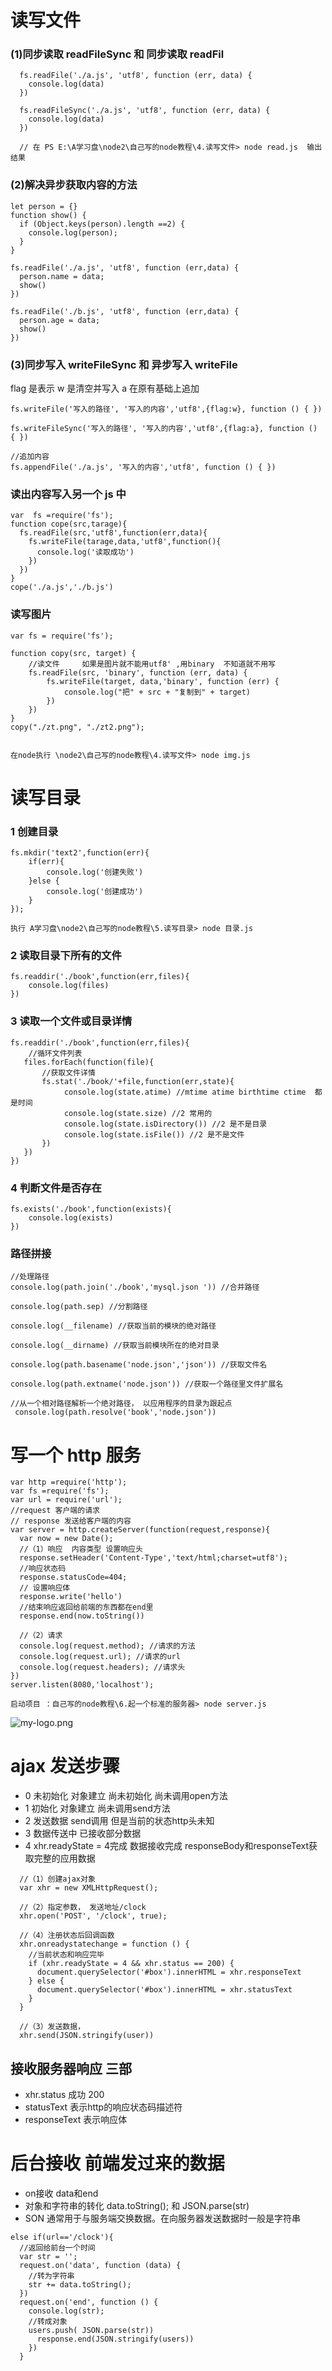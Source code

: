 # 读写文件

### (1)同步读取 readFileSync 和 同步读取 readFil

```
  fs.readFile('./a.js', 'utf8', function (err, data) {
    console.log(data)
  })

  fs.readFileSync('./a.js', 'utf8', function (err, data) {
    console.log(data)
  })

  // 在 PS E:\A学习盘\node2\自己写的node教程\4.读写文件> node read.js  输出结果
```

### (2)解决异步获取内容的方法

```
let person = {}
function show() {
  if (Object.keys(person).length ==2) {
    console.log(person);
  }
}

fs.readFile('./a.js', 'utf8', function (err,data) {
  person.name = data;
  show()
})

fs.readFile('./b.js', 'utf8', function (err,data) {
  person.age = data;
  show()
})
```

### (3)同步写入 writeFileSync 和 异步写入 writeFile

flag 是表示 w 是清空并写入 a 在原有基础上追加

```
fs.writeFile('写入的路径', '写入的内容','utf8',{flag:w}, function () { })

fs.writeFileSync('写入的路径', '写入的内容','utf8',{flag:a}, function () { })

//追加内容
fs.appendFile('./a.js', '写入的内容','utf8', function () { })
```

### 读出内容写入另一个 js 中

```
var  fs =require('fs');
function cope(src,tarage){
  fs.readFile(src,'utf8',function(err,data){
    fs.writeFile(tarage,data,'utf8',function(){
      console.log('读取成功')
    })
  })
}
cope('./a.js','./b.js')
```

### 读写图片

```
var fs = require('fs');

function copy(src, target) {
    //读文件     如果是图片就不能用utf8' ,用binary  不知道就不用写
    fs.readFile(src, 'binary', function (err, data) {
        fs.writeFile(target, data,'binary', function (err) {
            console.log("把" + src + "复制到" + target)
        })
    })
}
copy("./zt.png", "./zt2.png");


在node执行 \node2\自己写的node教程\4.读写文件> node img.js
```

# 读写目录

### 1 创建目录

```
fs.mkdir('text2',function(err){
    if(err){
        console.log('创建失败')
    }else {
        console.log('创建成功')
    }
});

执行 A学习盘\node2\自己写的node教程\5.读写目录> node 目录.js
```

### 2 读取目录下所有的文件

```
fs.readdir('./book',function(err,files){
    console.log(files)
})
```

### 3 读取一个文件或目录详情

```
fs.readdir('./book',function(err,files){
    //循环文件列表
   files.forEach(function(file){
       //获取文件详情
       fs.stat('./book/'+file,function(err,state){
            console.log(state.atime) //mtime atime birthtime ctime  都是时间
            console.log(state.size) //2 常用的
            console.log(state.isDirectory()) //2 是不是目录
            console.log(state.isFile()) //2 是不是文件
       })
   })
})
```

### 4 判断文件是否存在

```
fs.exists('./book',function(exists){
    console.log(exists)
})
```

### 路径拼接

```
//处理路径
console.log(path.join('./book','mysql.json ')) //合并路径

console.log(path.sep) //分割路径

console.log(__filename) //获取当前的模块的绝对路径

console.log(__dirname) //获取当前模块所在的绝对目录

console.log(path.basename('node.json','json')) //获取文件名

console.log(path.extname('node.json')) //获取一个路径里文件扩展名

//从一个相对路径解析一个绝对路径， 以应用程序的目录为跟起点
 console.log(path.resolve('book','node.json'))
```

# 写一个 http 服务

```
var http =require('http');
var fs =require('fs');
var url = require('url');
//request 客户端的请求
// response 发送给客户端的内容
var server = http.createServer(function(request,response){
  var now = new Date();
  //（1）响应  内容类型 设置响应头
  response.setHeader('Content-Type','text/html;charset=utf8');
  //响应状态码
  response.statusCode=404;
  // 设置响应体
  response.write('hello')
  //结束响应返回给前端的东西都在end里
  response.end(now.toString())

  //（2）请求
  console.log(request.method); //请求的方法
  console.log(request.url); //请求的url
  console.log(request.headers); //请求头
})
server.listen(8080,'localhost');

启动项目 ：自己写的node教程\6.起一个标准的服务器> node server.js
```

![my-logo.png](./images/2.png "my-logo")

# ajax 发送步骤

* 0 未初始化 对象建立 尚未初始化 尚未调用open方法
* 1 初始化  对象建立 尚未调用send方法
* 2 发送数据  send调用 但是当前的状态http头未知
* 3 数据传送中 已接收部分数据
* 4 xhr.readyState = 4完成  数据接收完成 responseBody和responseText获取完整的应用数据

```
  //（1）创建ajax对象
  var xhr = new XMLHttpRequest();

  //（2）指定参数， 发送地址/clock
  xhr.open('POST', '/clock', true);

  //（4）注册状态后回调函数
  xhr.onreadystatechange = function () {
    //当前状态和响应完毕
    if (xhr.readyState = 4 && xhr.status == 200) {
      document.querySelector('#box').innerHTML = xhr.responseText
    } else {
      document.querySelector('#box').innerHTML = xhr.statusText
    }
  }

  //（3）发送数据，
  xhr.send(JSON.stringify(user))
```
## 接收服务器响应 三部
*  xhr.status 成功 200
* statusText 表示http的响应状态码描述符
* responseText 表示响应体

# 后台接收 前端发过来的数据
* on接收 data和end
* 对象和字符串的转化    data.toString(); 和  JSON.parse(str)
* SON 通常用于与服务端交换数据。在向服务器发送数据时一般是字符串
```
else if(url=='/clock'){
  //返回给前台一个时间
  var str = '';
  request.on('data', function (data) { 
    //转为字符串
    str += data.toString();
  })
  request.on('end', function () { 
    console.log(str);
    //转成对象
    users.push( JSON.parse(str))
      response.end(JSON.stringify(users))
    })
  }
```
